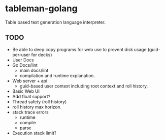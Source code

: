 # tableman-golang

Table based text generation language interpreter.

## TODO

- Be able to deep copy programs for web use to prevent disk usage (guid-per-user for decks)
- User Docs
- Go Docs/lint
  - main docs/lint
  - compilation and runtime explanation.
- Web server + api
  - guid-based user context including root context and roll history.
- Basic Web UI
- Add float support?
- Thread safety (roll history)
- roll history max horizon.
- stack trace errors
  - runtime
  - compile
  - parse
- Execution stack limit?
